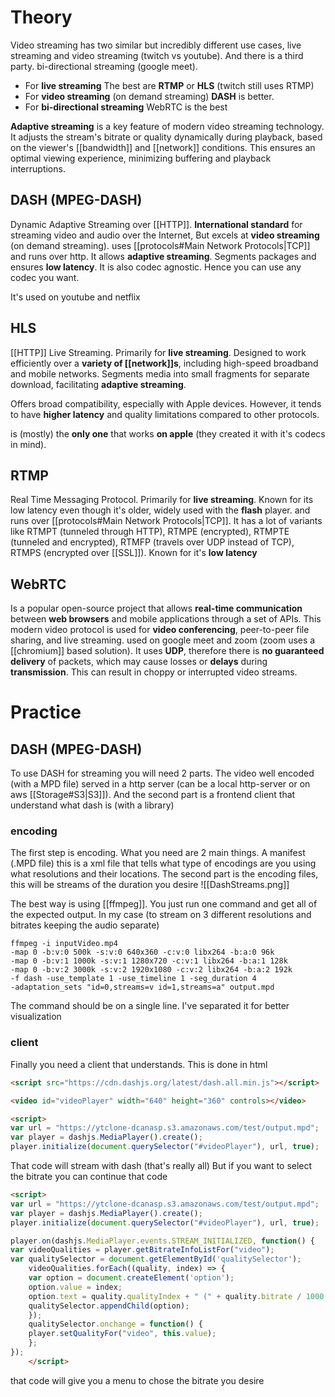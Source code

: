 # Theory
Video streaming has two similar but incredibly different use cases, live streaming and video streaming (twitch vs youtube). And there is a third party. bi-directional streaming (google meet).

- For **live streaming** The best are **RTMP** or **HLS** (twitch still uses RTMP)
- For **video streaming** (on demand streaming) **DASH** is better.
- For **bi-directional streaming** WebRTC is the best

**Adaptive streaming** is a key feature of modern video streaming technology. It adjusts the stream's bitrate or quality dynamically during playback, based on the viewer's [[bandwidth]] and [[network]] conditions. This ensures an optimal viewing experience, minimizing buffering and playback interruptions.

## DASH (MPEG-DASH)
Dynamic Adaptive Streaming over [[HTTP]]. **International standard** for streaming video and audio over the Internet, But excels at **video streaming** (on demand streaming). uses [[protocols#Main Network Protocols|TCP]] and runs over http. It allows **adaptive streaming**. Segments packages and ensures **low latency**. It is also codec agnostic. Hence you can use any codec you want.

It's used on youtube and netflix
## HLS
[[HTTP]] Live Streaming. Primarily for **live streaming**. Designed to work efficiently over a **variety of [[network]]s**, including high-speed broadband and mobile networks. Segments media into small fragments for separate download, facilitating **adaptive streaming**.

Offers broad compatibility, especially with Apple devices. However, it tends to have **higher latency** and quality limitations compared to other protocols.

is (mostly) the **only one** that works **on apple** (they created it with it's codecs in mind).

## RTMP
Real Time Messaging Protocol. Primarily for **live streaming**. Known for its low latency even though it's older, widely used with the **flash** player. and runs over [[protocols#Main Network Protocols|TCP]]. It has a lot of variants like
RTMPT (tunneled through HTTP), RTMPE (encrypted), RTMPTE (tunneled and encrypted), RTMFP (travels over UDP instead of TCP), RTMPS (encrypted over [[SSL]]). Known for it's **low latency** 

## WebRTC

Is a popular open-source project that allows **real-time communication** between **web browsers** and mobile applications through a set of APIs. This modern video protocol is used for **video conferencing**, peer-to-peer file sharing, and live streaming. used on google meet and zoom (zoom uses a [[chromium]] based solution). It uses **UDP**, therefore there is **no guaranteed delivery** of packets, which may cause losses or **delays** during **transmission**. This can result in choppy or interrupted video streams.

# Practice
## DASH (MPEG-DASH)

To use DASH for streaming you will need 2 parts. The video well encoded (with a MPD file) served in a http server (can be a local http-server or on aws [[Storage#S3|S3]]). And the second part is a frontend client that understand what dash is (with a library)

### encoding

The first step is encoding. What you need are 2 main things. A manifest (.MPD file) this is a xml file that tells what type of encodings are you using what resolutions and their locations. The second part is the encoding files, this will be streams of the duration you desire
![[DashStreams.png]]


The best way is using [[ffmpeg]]. You just run one command and get all of the expected output. In my case (to stream on 3 different resolutions and bitrates keeping the audio separate)
```shell
ffmpeg -i inputVideo.mp4 
-map 0 -b:v:0 500k -s:v:0 640x360 -c:v:0 libx264 -b:a:0 96k 
-map 0 -b:v:1 1000k -s:v:1 1280x720 -c:v:1 libx264 -b:a:1 128k  
-map 0 -b:v:2 3000k -s:v:2 1920x1080 -c:v:2 libx264 -b:a:2 192k  
-f dash -use_template 1 -use_timeline 1 -seg_duration 4  
-adaptation_sets "id=0,streams=v id=1,streams=a" output.mpd
```
The command should be on a single line. I've separated it for better visualization

### client
Finally you need a client that understands. This is done in html

```html
<script src="https://cdn.dashjs.org/latest/dash.all.min.js"></script>

<video id="videoPlayer" width="640" height="360" controls></video>

<script>
var url = "https://ytclone-dcanasp.s3.amazonaws.com/test/output.mpd"; 
var player = dashjs.MediaPlayer().create();
player.initialize(document.querySelector("#videoPlayer"), url, true);
```
That code will stream with dash (that's really all) But if you want to select the bitrate you can continue that code
```html
<script>
var url = "https://ytclone-dcanasp.s3.amazonaws.com/test/output.mpd"; 
var player = dashjs.MediaPlayer().create();
player.initialize(document.querySelector("#videoPlayer"), url, true);

player.on(dashjs.MediaPlayer.events.STREAM_INITIALIZED, function() {
var videoQualities = player.getBitrateInfoListFor("video");
var qualitySelector = document.getElementById('qualitySelector');
	videoQualities.forEach((quality, index) => {
	var option = document.createElement('option');
	option.value = index;
	option.text = quality.qualityIndex + " (" + quality.bitrate / 1000 + " kbps)";
	qualitySelector.appendChild(option);
	});
	qualitySelector.onchange = function() {
	player.setQualityFor("video", this.value);
	};
});
    </script>
```
that code will give you a menu to chose the bitrate you desire 

